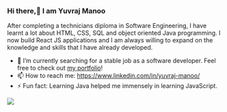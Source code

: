 ### Hi there,👋 I am Yuvraj Manoo

After completing a technicians diploma in Software Engineering, I have learnt a lot about HTML, CSS, SQL and object oriented Java programming. I now build React JS applications and I am always willing to expand on the knowledge and skills that I have already developed.

- 🌱 I’m currently searching for a stable job as a software developer. Feel free to check out [my portfolio](https://yuvrajmanoo.netlify.app/)!
- 📫 How to reach me: https://www.linkedin.com/in/yuvraj-manoo/
- ⚡ Fun fact: Learning Java helped me immensely in learning JavaScript.

![](https://komarev.com/ghpvc/?username=YuvrajM108)
